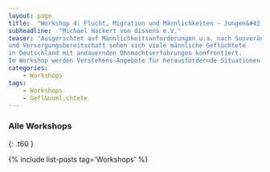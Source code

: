 ```yaml
---
layout: page
title:  "Workshop 4: Flucht, Migration und Männlichkeiten – Jungen&#42;arbeit mit Gefl&uuml;chteten"
subheadline:  "Michael Hackert von dissens e.V."
teaser: "Ausgerichtet auf Männlichkeitsanforderungen u.a. nach Souveränität
und Versorgungsbereitschaft sehen sich viele männliche Geflüchtete
in Deutschland mit andauernden Ohnmachtserfahrungen konfrontiert.
Im Workshop werden Verstehens-Angebote für herausfordernde Situationen gemacht und konstruktive Wege gesucht, respektvoll, unterstützend und professionell mit den Klienten wie sich selbst umzugehen."
categories:
    - Workshops
tags:
    - Workshops
    - Gefl&uuml;chtete
---
```

<!--more-->


### Alle Workshops 
{: .t60 }

{% include list-posts tag='Workshops' %}
